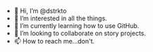 - 👋 Hi, I’m @dstrkto
- 👀 I’m interested in all the things.
- 🌱 I’m currently learning how to use GitHub.
- 💞️ I’m looking to collaborate on story projects.
- 📫 How to reach me...don't.

<!---
dstrkto/dstrkto is a ✨ special ✨ repository because its `README.md` (this file) appears on your GitHub profile.
You can click the Preview link to take a look at your changes.
--->
